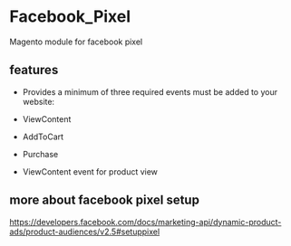 # Facebook_Pixel

Magento module for facebook pixel

## features

- Provides a minimum of three required events must be added to your website:
 - ViewContent
 - AddToCart
 - Purchase

- ViewContent event for product view


## more about facebook pixel setup
https://developers.facebook.com/docs/marketing-api/dynamic-product-ads/product-audiences/v2.5#setuppixel
